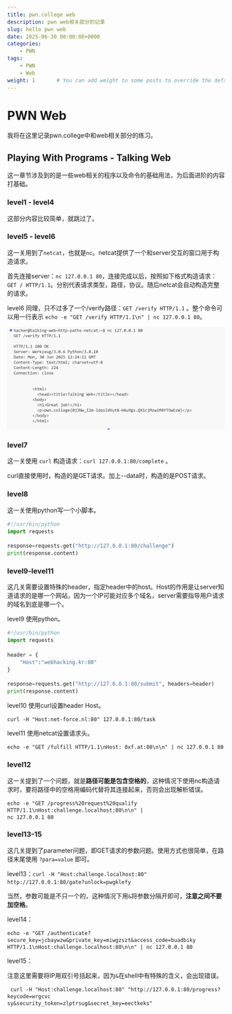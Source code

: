 ```yaml
---
title: pwn.college web
description: pwn web相关部分的记录
slug: hello pwn web
date: 2025-06-30 00:00:00+0000
categories:
    - PWN
tags:
    - PWN
    - Web
weight: 1       # You can add weight to some posts to override the default sorting (date descending)
---
```


# PWN Web

我将在这里记录pwn.college中和web相关部分的练习。


## Playing With Programs - Talking Web

这一章节涉及到的是一些web相关的程序以及命令的基础用法，为后面进阶的内容打基础。

### level1 - level4

这部分内容比较简单，就跳过了。

### level5 - level6

这一关用到了`netcat`，也就是`nc`。netcat提供了一个和server交互的窗口用于构造请求。

首先连接server：`nc 127.0.0.1 80`，连接完成以后，按照如下格式构造请求：`GET / HTTP/1.1`。分别代表请求类型，路径，协议。随后netcat会自动构造完整的请求。

level6 同理，只不过多了一个/verify路径：`GET /verify HTTP/1.1` 。整个命令可以用一行表示 `echo -e "GET /verify HTTP/1.1\n" | nc 127.0.0.1 80`。

![level6](level6-nc.png)

### level7

这一关使用 `curl` 构造请求：`curl 127.0.0.1:80/complete` 。

curl直接使用时，构造的是GET请求。加上--data时，构造的是POST请求。

### level8

这一关使用python写一个小脚本。

```python
#!/usr/bin/python
import requests

response=requests.get("http://127.0.0.1:80/challenge")
print(response.content)
```

### level9-level11

这几关需要设置特殊的header，指定header中的host。Host的作用是让server知道请求的是哪一个网站，因为一个IP可能对应多个域名，server需要指导用户请求的域名到底是哪一个。

level9 使用python。

```python
#!/usr/bin/python
import requests

header = {
    "Host":"webhacking.kr:80"
}

response=requests.get("http://127.0.0.1:80/submit", headers=header)
print(response.content)

```

level10 使用curl设置header Host。

```
curl -H "Host:net-force.nl:80" 127.0.0.1:80/task
```

level11 使用netcat设置请求头。

```
echo -e "GET /fulfill HTTP/1.1\nHost: 0xf.at:80\n\n" | nc 127.0.0.1 80
```

### level12

这一关提到了一个问题，就是**路径可能是包含空格的**，这种情况下使用nc构造请求时，要将路径中的空格用编码代替将其连接起来，否则会出现解析错误。

```
echo -e "GET /progress%20request%20qualify HTTP/1.1\nHost:challenge.localhost:80\n\n" | 
nc 127.0.0.1 80
```

### level13-15

这几关提到了parameter问题，即GET请求的参数问题。使用方式也很简单，在路径末尾使用 `?para=value` 即可。

level13：`curl -H "Host:challenge.localhost:80" http://127.0.0.1:80/gate?unlock=pwgklefy`

当然，参数可能是不只一个的，这种情况下用`&`将参数分隔开即可，**注意之间不要加空格**。

level14：

```
echo -e "GET /authenticate?secure_key=jcbaywzw&private_key=miwgzszt&access_code=buadbiky HTTP/1.1\nHost:challenge.localhost:80\n\n" | nc 127.0.0.1 80
```

level15：

注意这里需要将IP用双引号括起来，因为`&`在shell中有特殊的含义，会出现错误。

```
 curl -H "Host:challenge.localhost:80" "http://127.0.0.1:80/progress?keycode=wrgcvc
sy&security_token=zlptrsug&secret_key=eectkeks"
```